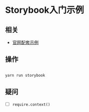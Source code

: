 # Storybook入门示例
## 相关
- [官网配套示例](https://www.learnstorybook.com/intro-to-storybook/react/en/composite-component/)

## 操作
```sh

yarn run storybook

```

## 疑问
- [ ] `require.context()`
